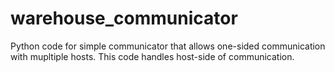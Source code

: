 # warehouse_communicator
Python code for simple communicator that allows one-sided communication with mupltiple hosts. This code handles host-side of communication.

